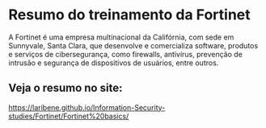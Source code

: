 # Resumo do treinamento da Fortinet

A Fortinet é uma empresa multinacional da Califórnia, com sede em Sunnyvale, Santa Clara, que desenvolve e comercializa software, produtos e serviços de cibersegurança, como firewalls, antivírus, prevenção de intrusão e segurança de dispositivos de usuários, entre outros.

## Veja o resumo no site: 

https://laribene.github.io/Information-Security-studies/Fortinet/Fortinet%20basics/
